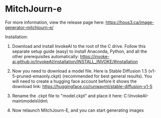# MitchJourn-e

For more information, view the release page here: https://hous3.ca/image-generator-mitchjourn-e/

Installation:
1. Download and install InvokeAI to the root of the C drive. Follow this separate setup guide (easy) to install Anaconda, Python, and all the other prerequisites automatically:
https://invoke-ai.github.io/InvokeAI/installation/INSTALL_INVOKE/#installation

2. Now you need to download a model file.
Here is Stable Diffusion 1.5 (v1-5-pruned-emaonly.ckpt) (recommended for best general results).
You will need to create a hugging face account before it shows the download link:
https://huggingface.co/runwayml/stable-diffusion-v1-5

3. Rename the .ckpt file to "model.ckpt" and place it here:
C:\InvokeAI-main\models\ldm\

4. Now relaunch MitchJourn-E, and you can start generating images
